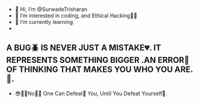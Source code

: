 - 👋 Hi, I’m @SurwadeTrisharan
- 👀 I’m interested in coding, and Ethical Hacking👨‍💻
- 🌱 I’m currently learning.
- 
A BUG🪲 IS NEVER JUST A MISTAKE💔. IT REPRESENTS SOMETHING BIGGER .AN ERROR🥵 OF THINKING THAT MAKES YOU WHO YOU ARE.👾.
- 
- 😎🙂🙂No🙅🏻 One Can Defeat🤨 You, Until You Defeat Yourself👤.


<!---
SurwadeTrisharan/SurwadeTrisharan is a ✨ special ✨ repository because its `README.md` (this file) appears on your GitHub profile.
You can click the Preview link to take a look at your changes.
--->
